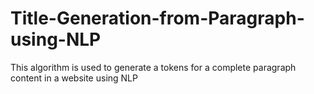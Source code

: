 # Title-Generation-from-Paragraph-using-NLP
This algorithm is used to generate a tokens for a complete paragraph content  in a website using NLP
